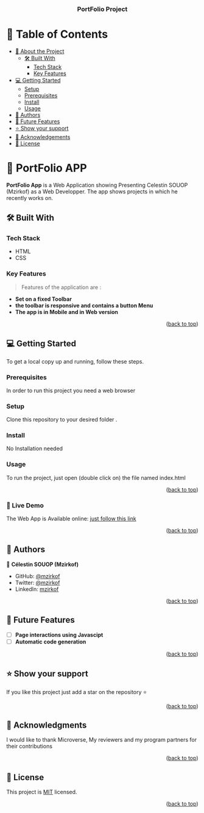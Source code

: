 <a name="readme-top"></a>

<div align="center">
  <h3><b>PortFolio Project</b></h3>
</div>

<!-- TABLE OF CONTENTS -->

# 📗 Table of Contents

- [📖 About the Project](#about-project)
  - [🛠 Built With](#built-with)
    - [Tech Stack](#tech-stack)
    - [Key Features](#key-features)
- [💻 Getting Started](#getting-started)
  - [Setup](#setup)
  - [Prerequisites](#prerequisites)
  - [Install](#install)
  - [Usage](#usage)
- [👥 Authors](#authors)
- [🔭 Future Features](#future-features)
- [⭐️ Show your support](#support)
- [🙏 Acknowledgements](#acknowledgements)
- [📝 License](#license)

<!-- PROJECT DESCRIPTION -->

# 📖 PortFolio APP <a name="about-project"></a>

<!-- > Describe your project in 1 or 2 sentences. -->

**PortFolio App** is a Web Application showing Presenting Celestin SOUOP (Mzirkof) as a Web Developper.
The app shows projects in which he recently works on.

## 🛠 Built With <a name="built-with"></a>

### Tech Stack <a name="tech-stack"></a>

  <ul>
    <li> HTML </li>
    <li> CSS </li>
  </ul>

<!-- Features -->

### Key Features <a name="key-features"></a>

> Features of the application are :

- **Set on a fixed  Toolbar**
- **the toolbar is responsive and contains a button Menu**
- **The app is in Mobile and in Web version**

<p align="right">(<a href="#readme-top">back to top</a>)</p>


<!-- GETTING STARTED -->

## 💻 Getting Started <a name="getting-started"></a>

To get a local copy up and running, follow these steps.

### Prerequisites

In order to run this project you need a web browser 

<!--
Example command:

```sh
 gem install rails
```
 -->

### Setup

Clone this repository to your desired folder .


### Install

No Installation needed

### Usage

To run the project, just open (double click on) the file named index.html


<p align="right">(<a href="#readme-top">back to top</a>)</p>

### 🎲 Live Demo

The Web App is Available online: [just follow this link](https://mzirkof.github.io/)


<p align="right">(<a href="#readme-top">back to top</a>)</p>

<!-- AUTHORS -->

## 👥 Authors <a name="authors"></a>


👤 **Célestin SOUOP (Mzirkof)**

- GitHub: [@mzirkof](https://github.com/mzirkof)
- Twitter: [@mzirkof](https://twitter.com/mzirkof)
- LinkedIn: [mzirkof](https://www.linkedin.com/in/celestin-souop-58341a109/)


<p align="right">(<a href="#readme-top">back to top</a>)</p>

<!-- FUTURE FEATURES -->

## 🔭 Future Features <a name="future-features"></a>


- [ ] **Page interactions using Javascipt**
- [ ] **Automatic code generation**

<p align="right">(<a href="#readme-top">back to top</a>)</p>


<!-- SUPPORT -->

## ⭐️ Show your support <a name="support"></a>


If you like this project just add a star on the repository ⭐️

<p align="right">(<a href="#readme-top">back to top</a>)</p>

<!-- ACKNOWLEDGEMENTS -->

## 🙏 Acknowledgments <a name="acknowledgements"></a>

I would like to thank Microverse, My reviewers and my program partners for their contributions

<p align="right">(<a href="#readme-top">back to top</a>)</p>


<!-- LICENSE -->

## 📝 License <a name="license"></a>

This project is [MIT](./MIT.md) licensed.

<p align="right">(<a href="#readme-top">back to top</a>)</p>
